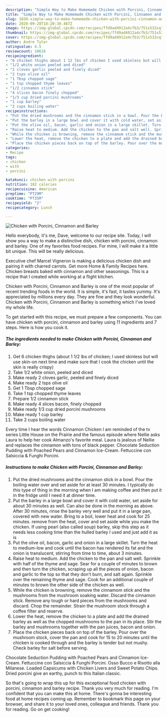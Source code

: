 ```yaml
---
description: "Simple Way to Make Homemade Chicken with Porcini, Cinnamon and Barley"
title: "Simple Way to Make Homemade Chicken with Porcini, Cinnamon and Barley"
slug: 1830-simple-way-to-make-homemade-chicken-with-porcini-cinnamon-and-barley
date: 2020-09-28T18:20:39.487Z
image: https://img-global.cpcdn.com/recipes/ffd9ad4912a4cfb3/751x532cq70/chicken-with-porcini-cinnamon-and-barley-recipe-main-photo.jpg
thumbnail: https://img-global.cpcdn.com/recipes/ffd9ad4912a4cfb3/751x532cq70/chicken-with-porcini-cinnamon-and-barley-recipe-main-photo.jpg
cover: https://img-global.cpcdn.com/recipes/ffd9ad4912a4cfb3/751x532cq70/chicken-with-porcini-cinnamon-and-barley-recipe-main-photo.jpg
author: Andre Tyler
ratingvalue: 4.5
reviewcount: 10616
recipeingredient:
- "6 chicken thighs about 1 12 lbs of chicken I used skinless but will use skinon next time and make sure that I cook the chicken until the skin is really crispy"
- "1/2 white onion peeled and diced"
- "2 cloves garlic peeled and finely diced"
- "2 tsps olive oil"
- "1 Tbsp chopped sage"
- "1 tsp chopped thyme leaves"
- "1/2 cinnamon stick"
- "4 slices bacon finely chopped"
- "1/3 cup dried porcini mushrooms"
- "1 cup barley"
- "2 cups boiling water"
recipeinstructions:
- "Put the dried mushrooms and the cinnamon stick in a bowl. Pour the boiling water over and set aside for at least 30 minutes. I typically do this type of thing in the morning when I am making coffee and then put it in the fridge until I need it at dinner time."
- "Put the barley in a large bowl and cover it with cold water, set aside for about 30 minutes as well. Can also be done in the morning as above. After 30 minutes, rinse the barley very well and put it in a large pan, covered with new water. Bring to a boil, lower heat and cook for 25 minutes. remove from the heat, cover and set aside while you make the chicken. If using pearl (also called soup) barley, skip this step as it needs less cooking time than the hulled barley I used and just add it as is"
- "Put the olive oil, bacon, garlic and onion in a large skillet. Turn the heat to medium-low and cook until the bacon has rendered its fat and the onion is translucent, stirring from time to time, about 3 minutes."
- "Raise heat to medium. Add the chicken to the pan and salt well. Sprinkle with half of the thyme and sage. Sear for a couple of minutes to brown and then turn the chicken, scraping up all the pieces of onion, bacon and garlic to the top so that they don&#39;t burn, and salt again. Sprinkle over the remaining thyme and sage. Cook for an additional couple of minutes to brown the other side of the chicken as well."
- "While the chicken is browning, remove the cinnamom stick and the mushrooms from the mushroom soaking water. Discard the cinnamon stick. Remove any tough or hard pieces from the mushrooms and discard. Chop the remainder. Strain the mushroom stock through a coffee filter and reserve."
- "Lower the heat, remove the chicken to a plate and add the drained barley as well as the chopped mushrooms to the pan in its place. Stir the barley and mushrooms together with the pan juices, bacon and onion."
- "Place the chicken pieces back on top of the barley. Pour over the mushroom stock, cover the pan and cook for 15 to 20 minutes until the chicken is cooked through and the barley is tender but not mushy. Check barley for salt before serving."
categories:
- Recipe
tags:
- chicken
- with
- porcini

katakunci: chicken with porcini 
nutrition: 102 calories
recipecuisine: American
preptime: "PT29M"
cooktime: "PT35M"
recipeyield: "2"
recipecategory: Lunch

---
```



![Chicken with Porcini, Cinnamon and Barley](https://img-global.cpcdn.com/recipes/ffd9ad4912a4cfb3/751x532cq70/chicken-with-porcini-cinnamon-and-barley-recipe-main-photo.jpg)

Hello everybody, it's me, Dave, welcome to our recipe site. Today, I will show you a way to make a distinctive dish, chicken with porcini, cinnamon and barley. One of my favorites food recipes. For mine, I will make it a little bit unique. This will be really delicious.

Executive chef Marcel Vigneron is making a delicious chicken dish and pairing it with charred carrots. Get more Home &amp; Family Recipes here. Chicken breasts baked with cinnamon and other seasonings. This is a recipe that I created while working at a flight kitchen.

Chicken with Porcini, Cinnamon and Barley is one of the most popular of recent trending foods in the world. It is simple, it's fast, it tastes yummy. It's appreciated by millions every day. They are fine and they look wonderful. Chicken with Porcini, Cinnamon and Barley is something which I've loved my whole life.


To get started with this recipe, we must prepare a few components. You can have chicken with porcini, cinnamon and barley using 11 ingredients and 7 steps. Here is how you cook it.

<!--inarticleads1-->

##### The ingredients needed to make Chicken with Porcini, Cinnamon and Barley:

1. Get 6 chicken thighs (about 1 1/2 lbs of chicken; I used skinless but will use skin-on next time and make sure that I cook the chicken until the skin is really crispy)
1. Take 1/2 white onion, peeled and diced
1. Make ready 2 cloves garlic, peeled and finely diced
1. Make ready 2 tsps olive oil
1. Get 1 Tbsp chopped sage
1. Take 1 tsp chopped thyme leaves
1. Prepare 1/2 cinnamon stick
1. Make ready 4 slices bacon, finely chopped
1. Make ready 1/3 cup dried porcini mushrooms
1. Make ready 1 cup barley
1. Take 2 cups boiling water


Every time I hear the words Cinnamon Chicken I am reminded of the tv series Little House on the Prairie and the famous episode where Nellie asks Laura to help her cook Almanzo&#39;s favorite meal. Laura is jealous of Nellie and replaces the cinnamon with tons of black pepper. Chocolate Seduction Pudding with Poached Pears and Cinnamon Ice-Cream. Fettuccine con Salsiccia &amp; Funghi Porcini. 

<!--inarticleads2-->

##### Instructions to make Chicken with Porcini, Cinnamon and Barley:

1. Put the dried mushrooms and the cinnamon stick in a bowl. Pour the boiling water over and set aside for at least 30 minutes. I typically do this type of thing in the morning when I am making coffee and then put it in the fridge until I need it at dinner time.
1. Put the barley in a large bowl and cover it with cold water, set aside for about 30 minutes as well. Can also be done in the morning as above. After 30 minutes, rinse the barley very well and put it in a large pan, covered with new water. Bring to a boil, lower heat and cook for 25 minutes. remove from the heat, cover and set aside while you make the chicken. If using pearl (also called soup) barley, skip this step as it needs less cooking time than the hulled barley I used and just add it as is
1. Put the olive oil, bacon, garlic and onion in a large skillet. Turn the heat to medium-low and cook until the bacon has rendered its fat and the onion is translucent, stirring from time to time, about 3 minutes.
1. Raise heat to medium. Add the chicken to the pan and salt well. Sprinkle with half of the thyme and sage. Sear for a couple of minutes to brown and then turn the chicken, scraping up all the pieces of onion, bacon and garlic to the top so that they don&#39;t burn, and salt again. Sprinkle over the remaining thyme and sage. Cook for an additional couple of minutes to brown the other side of the chicken as well.
1. While the chicken is browning, remove the cinnamom stick and the mushrooms from the mushroom soaking water. Discard the cinnamon stick. Remove any tough or hard pieces from the mushrooms and discard. Chop the remainder. Strain the mushroom stock through a coffee filter and reserve.
1. Lower the heat, remove the chicken to a plate and add the drained barley as well as the chopped mushrooms to the pan in its place. Stir the barley and mushrooms together with the pan juices, bacon and onion.
1. Place the chicken pieces back on top of the barley. Pour over the mushroom stock, cover the pan and cook for 15 to 20 minutes until the chicken is cooked through and the barley is tender but not mushy. Check barley for salt before serving.


Chocolate Seduction Pudding with Poached Pears and Cinnamon Ice-Cream. Fettuccine con Salsiccia &amp; Funghi Porcini. Osso Bucco e Risotto alla Milanese. Loaded Capsicums with Chicken Livers and Sweet Potato Chips. Dried porcini give an earthy, punch to this Italian classic. 

So that's going to wrap this up for this exceptional food chicken with porcini, cinnamon and barley recipe. Thank you very much for reading. I'm confident that you can make this at home. There's gonna be interesting food at home recipes coming up. Remember to bookmark this page on your browser, and share it to your loved ones, colleague and friends. Thank you for reading. Go on get cooking!
